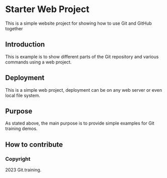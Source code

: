 # Starter Web Project

This is a simple website project for showing how to use Git and GitHub together

## Introduction

This is example is to show different parts of the Git repository and various commands using a web project.

## Deployment

This is a simple web project, deployment can be on any web server or even local file system.

## Purpose

As stated above, the main purpose is to provide simple examples for Git training demos.

## How to contribute


### Copyright

2023 Git.training.
